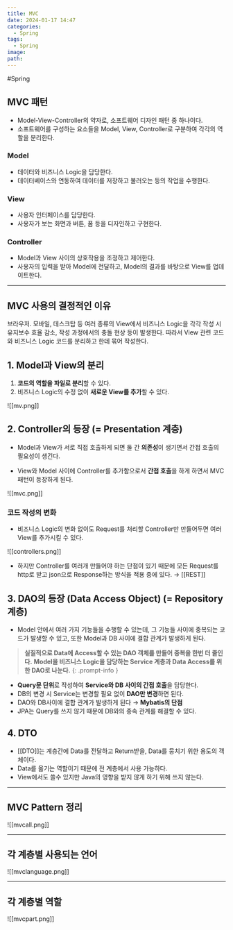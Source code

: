 ```yaml
---
title: MVC
date: 2024-01-17 14:47
categories:
  - Spring
tags:
  - Spring
image: 
path:
---
```

#Spring 

## MVC 패턴
+ Model-View-Controller의 약자로, 소프트웨어 디자인 패턴 중 하나이다.
+ 소프트웨어를 구성하는 요소들을 Model, View, Controller로 구분하여 각각의 역할을 분리한다.

### Model
- 데이터와 비즈니스 Logic을 담당한다.
- 데이터베이스와 연동하여 데이터를 저장하고 불러오는 등의 작업을 수행한다.

### View
- 사용자 인터페이스를 담당한다.
- 사용자가 보는 화면과 버튼, 폼 등을 디자인하고 구현한다.

### Controller
- Model과 View 사이의 상호작용을 조정하고 제어한다.
- 사용자의 입력을 받아 Model에 전달하고, Model의 결과를 바탕으로 View를 업데이트한다.

---
## MVC 사용의 결정적인 이유
브라우저. 모바일, 데스크탑 등 여러 종류의 View에서 비즈니스 Logic을 각각 작성 시 유지보수 효율 감소, 작성 과정에서의 충돌 현상 등이 발생한다. 따라서 View 관련 코드와 비즈니스 Logic 코드를 분리하고 한데 묶어 작성한다.

## 1. Model과 View의 분리
1. **코드의 역할을 파일로 분리**할 수 있다. 
2. 비즈니스 Logic의 수정 없이 **새로운 View를 추가**할 수 있다.

![[mv.png]]
## 2. Controller의 등장 (= Presentation 계층)
- Model과 View가 서로 직접 호출하게 되면 둘 간 **의존성**이 생기면서 간접 호출의 필요성이 생긴다.
+ View와 Model 사이에 Controller를 추가함으로서 **간접 호출**을 하게 하면서 MVC 패턴이 등장하게 된다.

![[mvc.png]]

### 코드 작성의 변화
- 비즈니스 Logic의 변화 없이도 Request를 처리할 Controller만 만들어두면 여러 View를 추가시킬 수 있다.

![[controllers.png]]


- 하지만 Controller를 여러개 만들어야 하는 단점이 있기 때문에 모든 Request를 http로 받고 json으로 Response하는 방식을 적용 중에 있다. → [[REST]]

## 3. DAO의 등장 (Data Access Object) (= Repository 계층)

- Model 안에서 여러 가지 기능들을 수행할 수 있는데, 그 기능들 사이에 중복되는 코드가 발생할 수 있고, 또한 Model과 DB 사이에 결합 관계가 발생하게 된다.

>**실질적으로 Data에 Access할 수 있는 DAO 객체를 만들어 중복을 한번 더 줄인다.**
>**Model을 비즈니스 Logic을 담당하는 Service 계층과 Data Access를 위한 DAO로 나눈다.**
{: .prompt-info }


- **Query문 단위**로 작성하여 **Service와 DB 사이의 간접 호출**을 담당한다.
- DB의 변경 시 Service는 변경할 필요 없이 **DAO만 변경**하면 된다.
- DAO와 DB사이에 결합 관계가 발생하게 된다 → **Mybatis의 단점**
- JPA는 Query를 쓰지 않기 때문에 DB와의 종속 관계를 해결할 수 있다.

## 4. DTO
- [[DTO]]는 계층간에 Data를 전달하고 Return받을, Data를 뭉치기 위한 용도의 객체이다.
- Data를 옮기는 역할이기 때문에 전 계층에서 사용 가능하다.
- View에서도 쓸수 있지만 Java의 영향을 받지 않게 하기 위해 쓰지 않는다.

---

## MVC Pattern 정리
![[mvcall.png]]


---

## 각 계층별 사용되는 언어

![[mvclanguage.png]]

---

## 각 계층별 역할

![[mvcpart.png]]